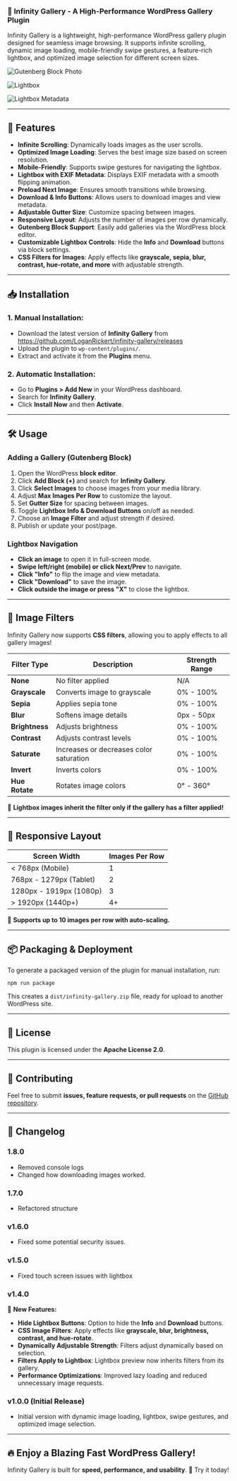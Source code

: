### 📖 **Infinity Gallery - A High-Performance WordPress Gallery Plugin**  

Infinity Gallery is a lightweight, high-performance WordPress gallery plugin designed for seamless image browsing. It supports infinite scrolling, dynamic image loading, mobile-friendly swipe gestures, a feature-rich lightbox, and optimized image selection for different screen sizes.  

![Gutenberg Block Photo](./.github/infinity-gallery-preview-1.jpg)

![Lightbox](./.github/infinity-gallery-preview-2.jpg)

![Lightbox Metadata](./.github/infinity-gallery-preview-3.jpg)

---

## 🚀 **Features**  
- **Infinite Scrolling**: Dynamically loads images as the user scrolls.  
- **Optimized Image Loading**: Serves the best image size based on screen resolution.  
- **Mobile-Friendly**: Supports swipe gestures for navigating the lightbox.  
- **Lightbox with EXIF Metadata**: Displays EXIF metadata with a smooth flipping animation.  
- **Preload Next Image**: Ensures smooth transitions while browsing.  
- **Download & Info Buttons**: Allows users to download images and view metadata.  
- **Adjustable Gutter Size**: Customize spacing between images.  
- **Responsive Layout**: Adjusts the number of images per row dynamically.  
- **Gutenberg Block Support**: Easily add galleries via the WordPress block editor.  
- **Customizable Lightbox Controls**: Hide the **Info** and **Download** buttons via block settings.  
- **CSS Filters for Images**: Apply effects like **grayscale, sepia, blur, contrast, hue-rotate, and more** with adjustable strength.  

---

## 📥 **Installation**  
### **1. Manual Installation:**  
- Download the latest version of **Infinity Gallery** from https://github.com/LoganRickert/infinity-gallery/releases
- Upload the plugin to `wp-content/plugins/`.  
- Extract and activate it from the **Plugins** menu.  

### **2. Automatic Installation:**  
- Go to **Plugins > Add New** in your WordPress dashboard.  
- Search for **Infinity Gallery**.  
- Click **Install Now** and then **Activate**.  

---

## 🛠 **Usage**  
### **Adding a Gallery (Gutenberg Block)**  
1. Open the WordPress **block editor**.  
2. Click **Add Block (+)** and search for **Infinity Gallery**.  
3. Click **Select Images** to choose images from your media library.  
4. Adjust **Max Images Per Row** to customize the layout.  
5. Set **Gutter Size** for spacing between images.  
6. Toggle **Lightbox Info & Download Buttons** on/off as needed.  
7. Choose an **Image Filter** and adjust strength if desired.  
8. Publish or update your post/page.  

### **Lightbox Navigation**  
- **Click an image** to open it in full-screen mode.  
- **Swipe left/right (mobile) or click Next/Prev** to navigate.  
- **Click "Info"** to flip the image and view metadata.  
- **Click "Download"** to save the image.  
- **Click outside the image or press "X"** to close the lightbox.  

---

## 🎨 **Image Filters**  
Infinity Gallery now supports **CSS filters**, allowing you to apply effects to all gallery images!  

| Filter Type | Description | Strength Range |
|------------|-------------|--------------|
| **None** | No filter applied | N/A |
| **Grayscale** | Converts image to grayscale | 0% - 100% |
| **Sepia** | Applies sepia tone | 0% - 100% |
| **Blur** | Softens image details | 0px - 50px |
| **Brightness** | Adjusts brightness | 0% - 100% |
| **Contrast** | Adjusts contrast levels | 0% - 100% |
| **Saturate** | Increases or decreases color saturation | 0% - 100% |
| **Invert** | Inverts colors | 0% - 100% |
| **Hue Rotate** | Rotates image colors | 0° - 360° |

🔹 **Lightbox images inherit the filter only if the gallery has a filter applied!**  

---

## 📐 **Responsive Layout**  

| Screen Width        | Images Per Row |
|--------------------|---------------|
| < 768px (Mobile)   | 1             |
| 768px - 1279px (Tablet) | 2         |
| 1280px - 1919px (1080p) | 3         |
| > 1920px (1440p+)  | 4+            |

🔹 **Supports up to 10 images per row with auto-scaling.**  

---

## 📦 **Packaging & Deployment**  
To generate a packaged version of the plugin for manual installation, run:  
```sh
npm run package
```
This creates a `dist/infinity-gallery.zip` file, ready for upload to another WordPress site.  

---

## 📜 **License**  
This plugin is licensed under the **Apache License 2.0**.  

---

## 🙌 **Contributing**  
Feel free to submit **issues, feature requests, or pull requests** on the [GitHub repository](#).  

---

## 📝 **Changelog**

### 1.8.0
* Removed console logs
* Changed how downloading images worked.


### 1.7.0
* Refactored structure

### v1.6.0
* Fixed some potential security issues.

### v1.5.0
* Fixed touch screen issues with lightbox

### v1.4.0 
🔹 **New Features:**  
- **Hide Lightbox Buttons**: Option to hide the **Info** and **Download** buttons.  
- **CSS Image Filters**: Apply effects like **grayscale, blur, brightness, contrast, and hue-rotate**.  
- **Dynamically Adjustable Strength**: Filters adjust dynamically based on selection.  
- **Filters Apply to Lightbox**: Lightbox preview now inherits filters from its gallery.  
- **Performance Optimizations**: Improved lazy loading and reduced unnecessary image requests.  

### v1.0.0 (Initial Release)  
- Initial version with dynamic image loading, lightbox, swipe gestures, and optimized image selection.  

---

## 🔥 **Enjoy a Blazing Fast WordPress Gallery!**  
Infinity Gallery is built for **speed, performance, and usability**. 🎉 Try it today!
